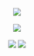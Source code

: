 <div align="center" style="display: flex; flex-direction: column;">
  <a href="#"><img src="https://readme-typing-svg.herokuapp.com?font=JetBrains+Mono&duration=2000&pause=1000&color=903cf3&multiline=false&width=435&center=true&lines=%3Cname%3EMatheus+Gomes%3C%2Fname%3E;%3Crole%3EFront-End+Developer%3C%2Frole%3E"></a>
</div>
<br/>
<div align="center">
  <a href="#"><img src="https://skillicons.dev/icons?i=html,css,scss,js,ts,bootstrap,tailwind,react,git"></a>    
</div>
<br/>
<div align="center">
  <a href="#"><img src="https://github.com/mtsgsr/mtsgsr/raw/resource/grs/stats.svg"></a>
  <a href="#"><img src="https://github.com/mtsgsr/mtsgsr/raw/resource/grs/top-langs.svg"></a>
</div>
